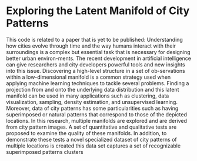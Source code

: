 # Exploring the Latent Manifold of City Patterns
This code is related to a paper that is yet to be published:
Understanding how cities evolve through time and the way humans interact with their surroundings is a complex but essential task that is necessary for designing better urban environ-ments. The recent development in artificial intelligence can give researchers and city developers powerful tools and new insights into this issue. Discovering a high-level structure in a set of ob-servations within a low-dimensional manifold is a common strategy used when applying machine learning techniques to tackle several problems. Finding a projection from and onto the underlying data distribution and this latent manifold can be used in many applications such as clustering, data visualization, sampling, density estimation, and unsupervised learning. Moreover, data of city patterns has some particularities such as having superimposed or natural patterns that correspond to those of the depicted locations. In this research, multiple manifolds are explored and are derived from city pattern images. A set of quantitative and qualitative tests are proposed to examine the quality of these manifolds. In addition, to demonstrate these tests a novel specialized dataset of city patterns of multiple locations is created this data set captures a set of recognizable superimposed patterns clusters
